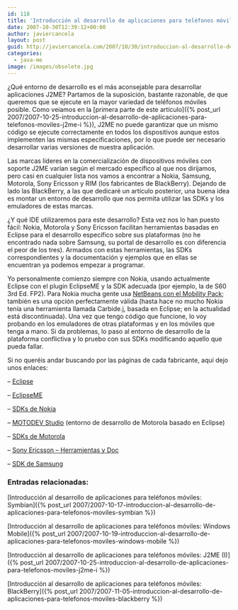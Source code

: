 ```yaml
---
id: 118
title: 'Introducción al desarrollo de aplicaciones para teléfonos móviles: J2ME (y II)'
date: 2007-10-30T12:39:12+00:00
author: javiercancela
layout: post
guid: http://javiercancela.com/2007/10/30/introduccion-al-desarrollo-de-aplicaciones-para-telefonos-moviles-j2me-y-ii/
categories:
  - java-me
image: /images/obsolete.jpg
---
```

¿Qué entorno de desarrollo es el más aconsejable para desarrollar aplicaciones J2ME? Partamos de la suposición, bastante razonable, de que queremos que se ejecute en la mayor variedad de teléfonos móviles posible. Como veíamos en la [primera parte de este artículo]({% post_url 2007/2007-10-25-introduccion-al-desarrollo-de-aplicaciones-para-telefonos-moviles-j2me-i %}), J2ME no puede garantizar que un mismo código se ejecute correctamente en todos los dispositivos aunque estos implementen las mismas especificaciones, por lo que puede ser necesario desarrollar varias versiones de nuestra aplicación.

Las marcas líderes en la comercialización de dispositivos móviles con soporte J2ME varían según el mercado específico al que nos dirijamos, pero casi en cualquier lista nos vamos a encontrar a Nokia, Samsung, Motorola, Sony Ericsson y RIM (los fabricantes de BlackBerry). Dejando de lado las BlackBerry, a las que dedicaré un artículo posterior, una buena idea es montar un entorno de desarrollo que nos permita utilizar las SDKs y los emuladores de estas marcas.

¿Y qué IDE utilizaremos para este desarrollo? Esta vez nos lo han puesto fácil: Nokia, Motorola y Sony Ericsson facilitan herramientas basadas en Eclipse para el desarrollo específico sobre sus plataformas (no he encontrado nada sobre Samsung, su portal de desarrollo es con diferencia el peor de los tres). Armados con estas herramientas, las SDKs correspondientes y la documentación y ejemplos que en ellas se encuentran ya podemos empezar a programar.

Yo personalmente comienzo siempre con Nokia, usando actualmente Eclipse con el plugin EclipseME y la SDK adecuada (por ejemplo, la de S60 3rd Ed. FP2). Para Nokia mucha gente usa [NetBeans con el Mobility Pack](http://bits.netbeans.org/download/6.0/nightly/latest/ "NetBeans IDE 6.0"); también es una opción perfectamente válida (hasta hace no mucho Nokia tenía una herramienta llamada Carbide.j, basada en Eclipse; en la actualidad está discontinuada). Una vez que tengo código que funcione, lo voy probando en los emuladores de otras plataformas y en los móviles que tenga a mano. Si da problemas, lo paso al entorno de desarrollo de la plataforma conflictiva y lo pruebo con sus SDKs modificando aquello que pueda fallar.

Si no queréis andar buscando por las páginas de cada fabricante, aquí dejo unos enlaces:
  
&#8211; [Eclipse](http://www.eclipse.org/downloads/ "Eclipse Downloads")
  
&#8211; [EclipseME](http://www.eclipseme.org/ "eclipseME")
  
&#8211; [SDKs de Nokia](http://www.forum.nokia.com/info/sw.nokia.com/id/6e772b17-604b-4081-999c-31f1f0dc2dbb/S60_Platform_SDKs_for_Symbian_OS_for_Java.html "S60 Platform SDKs for Symbian OS, for Java")
  
&#8211; [MOTODEV Studio](http://developer.motorola.com/docstools/motodevstudio/ "MOTODEV Studio") (entorno de desarrollo de Motorola basado en Eclipse)
  
&#8211; [SDKs de Motorola](http://developer.motorola.com/docstools/sdks/ "Motorola > Documentation & Tools > SDKs")
  
&#8211; [Sony Ericsson &#8211; Herramientas y Doc](http://developer.sonyericsson.com/site/global/docstools/java/p_java.jsp "Java ME Platform Docs & Tools")
  
&#8211; [SDK de Samsung](http://developer.samsungmobile.com/Developer/resources/board_read.jsp?idx=10&tableName=RESOURCESBOARD&blog= "New Samsung Java SDK")

### Entradas relacionadas:

[Introducción al desarrollo de aplicaciones para teléfonos móviles: Symbian]({% post_url 2007/2007-10-17-introduccion-al-desarrollo-de-aplicaciones-para-telefonos-moviles-symbian %})
  
[Introducción al desarrollo de aplicaciones para teléfonos móviles: Windows Mobile]({% post_url 2007/2007-10-19-introduccion-al-desarrollo-de-aplicaciones-para-telefonos-moviles-windows-mobile %})
  
[Introducción al desarrollo de aplicaciones para teléfonos móviles: J2ME (I)]({% post_url 2007/2007-10-25-introduccion-al-desarrollo-de-aplicaciones-para-telefonos-moviles-j2me-i %})
  
[Introducción al desarrollo de aplicaciones para teléfonos móviles: BlackBerry]({% post_url 2007/2007-11-05-introduccion-al-desarrollo-de-aplicaciones-para-telefonos-moviles-blackberry %})